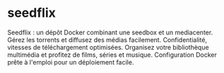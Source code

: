 # seedflix
 Seedflix : un dépôt Docker combinant une seedbox et un mediacenter. Gérez les torrents et diffusez des médias facilement. Confidentialité, vitesses de téléchargement optimisées. Organisez votre bibliothèque multimédia et profitez de films, séries et musique. Configuration Docker prête à l'emploi pour un déploiement facile.

